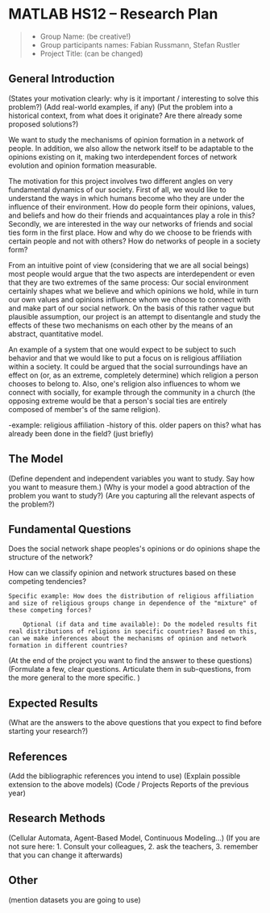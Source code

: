 # MATLAB HS12 – Research Plan

> * Group Name: (be creative!)
> * Group participants names: Fabian Russmann, Stefan Rustler
> * Project Title: (can be changed)

## General Introduction

(States your motivation clearly: why is it important / interesting to solve this problem?)
(Add real-world examples, if any)
(Put the problem into a historical context, from what does it originate? Are there already some proposed solutions?)

We want to study the mechanisms of opinion formation in a network of people. In addition, we also allow the network itself to be adaptable to the opinions existing on it, making two interdependent forces of network evolution and opinion formation measurable.

The motivation for this project involves two different angles on very fundamental dynamics of our society. First of all, we would like to understand the ways in which humans become who they are under the influence of their environment. How do people form their opinions, values, and beliefs and how do their friends and acquaintances play a role in this? Secondly, we are interested in the way our networks of friends and social ties form in the first place. How and why do we choose to be friends with certain people and not with others? How do networks of people in a society form? 

From an intuitive point of view (considering that we are all social beings) most people would argue that the two aspects are interdependent or even that they are two extremes of the same process: Our social environment certainly shapes what we believe and which opinions we hold, while in turn our own values and opinions influence whom we choose to connect with and make part of our social network. On the basis of this rather vague but plausible assumption, our project is an attempt to disentangle and study the effects of these two mechanisms on each other by the means of an abstract, quantitative model. 

An example of a system that one would expect to be subject to such behavior and that we would like to put a focus on is religious affiliation within a society. It could be argued that the social surroundings have an effect on (or, as an extreme, completely determine) which religion a person chooses to belong to. Also, one's religion also influences to whom we connect with socially, for example through the community in a church (the opposing extreme would be that a person's social ties are entirely composed of member's of the same religion). 


-example: religious affiliation
-history of this. older papers on this? what has already been done in the field? (just briefly)


## The Model

(Define dependent and independent variables you want to study. Say how you want to measure them.) (Why is your model a good abtraction of the problem you want to study?) (Are you capturing all the relevant aspects of the problem?)


## Fundamental Questions

Does the social network shape peoples's opinions or do opinions shape the structure of the network?

How can we classify opinion and network structures based on these competing tendencies?

	Specific example: How does the distribution of religious affiliation and size of religious groups change in dependence of the "mixture" of these competing forces?

		Optional (if data and time available): Do the modeled results fit real distributions of religions in specific countries? Based on this, can we make inferences about the mechanisms of opinion and network formation in different countries?



(At the end of the project you want to find the answer to these questions)
(Formulate a few, clear questions. Articulate them in sub-questions, from the more general to the more specific. )


## Expected Results

(What are the answers to the above questions that you expect to find before starting your research?)


## References 

(Add the bibliographic references you intend to use)
(Explain possible extension to the above models)
(Code / Projects Reports of the previous year)


## Research Methods

(Cellular Automata, Agent-Based Model, Continuous Modeling...) (If you are not sure here: 1. Consult your colleagues, 2. ask the teachers, 3. remember that you can change it afterwards)


## Other

(mention datasets you are going to use)
